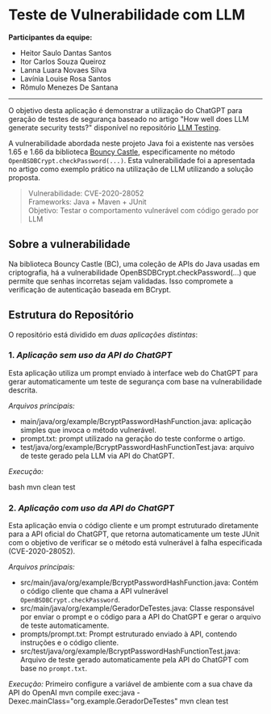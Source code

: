# Teste de Vulnerabilidade com LLM

**Participantes da equipe:**

- Heitor Saulo Dantas Santos
- Itor Carlos Souza Queiroz
- Lanna Luara Novaes Silva
- Lavínia Louise Rosa Santos
- Rômulo Menezes De Santana

---

O objetivo desta aplicação é demonstrar a utilização do ChatGPT para geração de testes de segurança baseado no artigo "How well does LLM generate security tests?" disponível no repositório [LLM Testing](https://github.com/LLM-Testing/LLM4SoftwareTesting). 

A vulnerabilidade abordada neste projeto Java foi a existente nas versões 1.65 e 1.66 da biblioteca [Bouncy Castle](https://www.bouncycastle.org/java.html), especificamente no método `OpenBSDBCrypt.checkPassword(...)`. Esta vulnerabilidade foi a apresentada no artigo como exemplo prático na utilização de LLM utilizando a solução proposta.


> Vulnerabilidade: CVE-2020-28052  
> Frameworks: Java + Maven + JUnit  
> Objetivo: Testar o comportamento vulnerável com código gerado por LLM


## Sobre a vulnerabilidade

Na biblioteca Bouncy Castle (BC), uma coleção de APIs do Java usadas em criptografia, há a vulnerabilidade OpenBSDBCrypt.checkPassword(...) que permite que senhas incorretas sejam validadas. Isso compromete a verificação de autenticação baseada em BCrypt.

## Estrutura do Repositório

O repositório está dividido em *duas aplicações distintas*:

### 1. *Aplicação sem uso da API do ChatGPT*

Esta aplicação utiliza um prompt enviado à interface web do ChatGPT para gerar automaticamente um teste de segurança com base na vulnerabilidade descrita.

*Arquivos principais:*

* main/java/org/example/BcryptPasswordHashFunction.java: aplicação simples que invoca o método vulnerável.
* prompt.txt: prompt utilizado na geração do teste conforme o artigo.
* test/java/org/example/BcryptPasswordHashFunctionTest.java: arquivo de teste gerado pela LLM via API do ChatGPT.

*Execução:*

bash
mvn clean test

### 2. *Aplicação com uso da API do ChatGPT*

Esta aplicação envia o código cliente e um prompt estruturado diretamente para a API oficial do ChatGPT, que retorna automaticamente um teste JUnit com o objetivo de verificar se o método está vulnerável à falha especificada (CVE-2020-28052).

*Arquivos principais:*

* src/main/java/org/example/BcryptPasswordHashFunction.java:
  Contém o código cliente que chama a API vulnerável `OpenBSDBCrypt.checkPassword`.
* src/main/java/org/example/GeradorDeTestes.java:
  Classe responsável por enviar o prompt e o código para a API do ChatGPT e gerar o arquivo de teste automaticamente.
* prompts/prompt.txt:
  Prompt estruturado enviado à API, contendo instruções e o código cliente.
* src/test/java/org/example/BcryptPasswordHashFunctionTest.java:
  Arquivo de teste gerado automaticamente pela API do ChatGPT com base no `prompt.txt`.

*Execução:*
Primeiro configure a variável de ambiente com a sua chave da API do OpenAI
mvn compile exec:java -Dexec.mainClass="org.example.GeradorDeTestes"
mvn clean test





